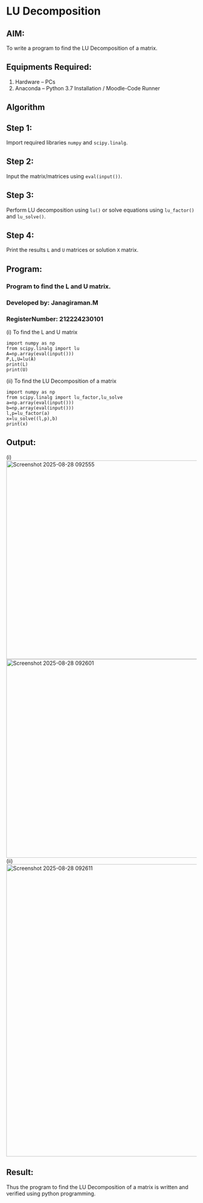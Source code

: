 # LU Decomposition 

## AIM:
To write a program to find the LU Decomposition of a matrix.

## Equipments Required:
1. Hardware – PCs
2. Anaconda – Python 3.7 Installation / Moodle-Code Runner

## Algorithm
## Step 1:  
Import required libraries `numpy` and `scipy.linalg`.  

## Step 2:  
Input the matrix/matrices using `eval(input())`.  

## Step 3:  
Perform LU decomposition using `lu()` or solve equations using `lu_factor()` and `lu_solve()`.  

## Step 4:  
Print the results `L` and `U` matrices or solution `X` matrix.  

## Program:
### Program to find the L and U matrix.
### Developed by: Janagiraman.M 
### RegisterNumber: 212224230101
(i) To find the L and U matrix
```
import numpy as np
from scipy.linalg import lu
A=np.array(eval(input()))
P,L,U=lu(A)
print(L)
print(U)
```
(ii) To find the LU Decomposition of a matrix
```
import numpy as np
from scipy.linalg import lu_factor,lu_solve
a=np.array(eval(input()))
b=np.array(eval(input()))
l,p=lu_factor(a)
x=lu_solve((l,p),b)
print(x)
```

## Output:
(i)
<img width="1196" height="524" alt="Screenshot 2025-08-28 092555" src="https://github.com/user-attachments/assets/67c1be75-c7f6-4a72-9378-48e4d502488f" />
<img width="1196" height="524" alt="Screenshot 2025-08-28 092601" src="https://github.com/user-attachments/assets/82f60bbd-c765-4cc8-85a9-e5409496e69a" />
(ii)
<img width="1203" height="771" alt="Screenshot 2025-08-28 092611" src="https://github.com/user-attachments/assets/11b34276-c9f0-4dc3-80f6-b33b6290619b" />




## Result:
Thus the program to find the LU Decomposition of a matrix is written and verified using python programming.

